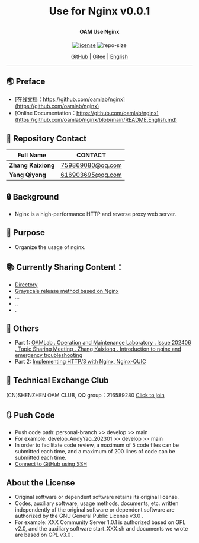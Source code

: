 
<h1 align="center" style="margin: 30px 0 30px; font-weight: bold;">Use for Nginx v0.0.1</h1>
<h4 align="center">OAM Use Nginx</h4>
<p align="center">
  <a href="./LICENSE"><img alt="license" src="https://img.shields.io/github/license/oamlab/nginx" /></a>
  <img alt="repo-size" src="https://img.shields.io/github/repo-size/oamlab/nginx" />
</p>

<p align="center">
   <a href="https://github.com/oamlab/nginx">GitHub</a> | 
   <a href="https://gitee.com/oamlab/nginx">Gitee</a> | 
   <a href="./README.English.md">English</a>
</p>

<p align="center"></p>

---

## 🌏 Preface
- [在线文档：https://github.com/oamlab/nginx](https://github.com/oamlab/nginx)
- [Online Documentation：https://github.com/oamlab/nginx](https://github.com/oamlab/nginx/blob/main/README.English.md)

## 🔋 Repository Contact
| Full Name          | CONTACT          |
|--------------------|------------------|
| **Zhang Kaixiong** | 759869080@qq.com |
| **Yang Qiyong**    | 616903695@qq.com |

## 🔒 Background
- Nginx is a high-performance HTTP and reverse proxy web server.

## 🔑 Purpose
- Organize the usage of nginx.

## 📚 Currently Sharing Content：

- [Directory](./nginx)
- [Grayscale release method based on Nginx](./nginx/3181_Others/README.md)
- ...
- ..
- .

## 📃 Others
- Part 1: [OAMLab . Operation and Maintenance Laboratory . Issue 202406 . Topic Sharing Meeting . Zhang Kaixiong . Introduction to nginx and emergency troubleshooting](https://github.com/oamlab/oamlab/tree/main/OAMLab/401_运维实验/2022-11)
- Part 2: [Implementing HTTP/3 with Nginx, Nginx-QUIC](https://github.com/oamlab/nginx-quic)

## 📶 Technical Exchange Club
(CN)SHENZHEN OAM CLUB, QQ group：216589280 [Click to join](https://jq.qq.com/?_wv=1027&k=tdDtDoUp)

## 🔃 Push Code
- Push code path: personal-branch >> develop >> main
- For example: develop_AndyYao_202301 >> develop >> main
- In order to facilitate code review, a maximum of 5 code files can be submitted each time, and a maximum of 200 lines of code can be submitted each time.
- [Connect to GitHub using SSH](https://github.com/oamlab/oamlab/blob/main/OAMLab/171_%E8%BF%90%E7%BB%B4%E5%B7%A5%E5%85%B7/301_%E5%BC%80%E5%8F%91%E5%B7%A5%E5%85%B7/211_GitHub_SSH_Key.md)

## About the License
- Original software or dependent software retains its original license.
- Codes, auxiliary software, usage methods, documents, etc. written independently of the original software or dependent software are authorized by the GNU General Public License v3.0 .
- For example: XXX Community Server 1.0.1 is authorized based on GPL v2.0, and the auxiliary software start_XXX.sh and documents we wrote are based on GPL v3.0 .
